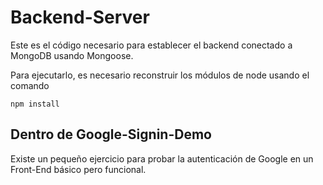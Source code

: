 # Backend-Server

Este es el código necesario para establecer el backend conectado
a MongoDB usando Mongoose.

Para ejecutarlo, es necesario reconstruir los  módulos de node
usando el comando

```
npm install
```

## Dentro de Google-Signin-Demo
Existe un pequeño ejercicio para probar la autenticación
de Google en un Front-End básico pero funcional. 
